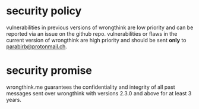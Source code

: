 # security policy

vulnerabilities in previous versions of wrongthink are low priority and can be reported via an issue on the github repo. vulnerabilities or flaws in the current version of wrongthink are high priority and should be sent **only** to parabirb@protonmail.ch.

# security promise

wrongthink.me guarantees the confidentiality and integrity of all past messages sent over wrongthink with versions 2.3.0 and above for at least 3 years.
